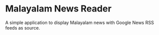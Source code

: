 Malayalam News Reader
===
A simple application to display Malayalam news with Google News RSS feeds as source.